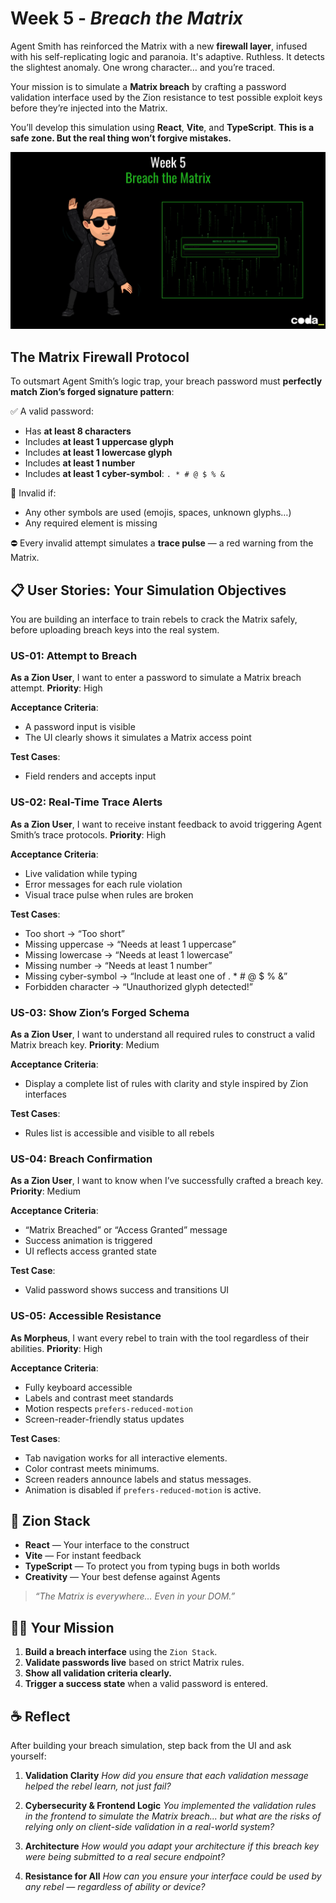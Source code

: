 # Week 5 - *Breach the Matrix*
Agent Smith has reinforced the Matrix with a new **firewall layer**, infused with his self-replicating logic and paranoia. It's adaptive. Ruthless. It detects the slightest anomaly. One wrong character… and you’re traced.

Your mission is to simulate a **Matrix breach** by crafting a password validation interface used by the Zion resistance to test possible exploit keys before they’re injected into the Matrix.

You’ll develop this simulation using **React**, **Vite**, and **TypeScript**.
**This is a safe zone. But the real thing won’t forgive mistakes.**

![Week 5 - Breach the Matrix](img/week05.webp)

## The Matrix Firewall Protocol

To outsmart Agent Smith’s logic trap, your breach password must **perfectly match Zion’s forged signature pattern**:

✅ A valid password:

* Has **at least 8 characters**
* Includes **at least 1 uppercase glyph**
* Includes **at least 1 lowercase glyph**
* Includes **at least 1 number**
* Includes **at least 1 cyber-symbol**: `. * # @ $ % &`

🚫 Invalid if:

* Any other symbols are used (emojis, spaces, unknown glyphs…)
* Any required element is missing

⛔ Every invalid attempt simulates a **trace pulse** — a red warning from the Matrix.

## 📋 User Stories: Your Simulation Objectives

You are building an interface to train rebels to crack the Matrix safely, before uploading breach keys into the real system.

### US-01: Attempt to Breach

**As a Zion User**, I want to enter a password to simulate a Matrix breach attempt.
**Priority**: High

**Acceptance Criteria**:

* A password input is visible
* The UI clearly shows it simulates a Matrix access point

**Test Cases**:
* Field renders and accepts input

### US-02: Real-Time Trace Alerts

**As a Zion User**, I want to receive instant feedback to avoid triggering Agent Smith’s trace protocols.
**Priority**: High

**Acceptance Criteria**:

* Live validation while typing
* Error messages for each rule violation
* Visual trace pulse when rules are broken

**Test Cases**:

* Too short → “Too short”
* Missing uppercase → “Needs at least 1 uppercase”
* Missing lowercase → “Needs at least 1 lowercase”
* Missing number → “Needs at least 1 number”
* Missing cyber-symbol → “Include at least one of . \* # @ \$ % &”
* Forbidden character → “Unauthorized glyph detected!”

### US-03: Show Zion’s Forged Schema

**As a Zion User**, I want to understand all required rules to construct a valid Matrix breach key.
**Priority**: Medium

**Acceptance Criteria**:

* Display a complete list of rules with clarity and style inspired by Zion interfaces

**Test Cases**:
* Rules list is accessible and visible to all rebels

### US-04: Breach Confirmation

**As a Zion User**, I want to know when I’ve successfully crafted a breach key.
**Priority**: Medium

**Acceptance Criteria**:

* “Matrix Breached” or “Access Granted” message
* Success animation is triggered
* UI reflects access granted state

**Test Case**:

* Valid password shows success and transitions UI

### US-05: Accessible Resistance

**As Morpheus**, I want every rebel to train with the tool regardless of their abilities.
**Priority**: High

**Acceptance Criteria**:

* Fully keyboard accessible
* Labels and contrast meet standards
* Motion respects `prefers-reduced-motion`
* Screen-reader-friendly status updates

**Test Cases**:

* Tab navigation works for all interactive elements.
* Color contrast meets minimums.
* Screen readers announce labels and status messages.
* Animation is disabled if `prefers-reduced-motion` is active.

## 🧰 Zion Stack

* **React** — Your interface to the construct
* **Vite** — For instant feedback
* **TypeScript** — To protect you from typing bugs in both worlds
* **Creativity** — Your best defense against Agents

> *“The Matrix is everywhere… Even in your DOM.”*

## 🧑‍💻 Your Mission
1. **Build a breach interface** using the `Zion Stack`.
2. **Validate passwords live** based on strict Matrix rules.
3. **Show all validation criteria clearly.**
4. **Trigger a success state** when a valid password is entered.

## ☕ Reflect
After building your breach simulation, step back from the UI and ask yourself:

1. **Validation Clarity**
    *How did you ensure that each validation message helped the rebel learn, not just fail?*

2. **Cybersecurity & Frontend Logic**
    *You implemented the validation rules in the frontend to simulate the Matrix breach... but what are the risks of relying only on client-side validation in a real-world system?*

3. **Architecture**
    *How would you adapt your architecture if this breach key were being submitted to a real secure endpoint?*

4. **Resistance for All**
    *How can you ensure your interface could be used by any rebel — regardless of ability or device?*